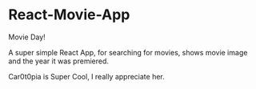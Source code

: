 # React-Movie-App
Movie Day!

A super simple React App, for searching for movies, shows movie image and the year it was premiered.


Car0t0pia is Super Cool, I really appreciate her.